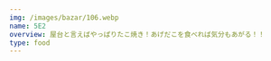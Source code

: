 ```yaml
---
img: /images/bazar/106.webp
name: 5E2
overview: 屋台と言えばやっぱりたこ焼き！あげだこを食べれば気分もあがる！！
type: food
---
```

